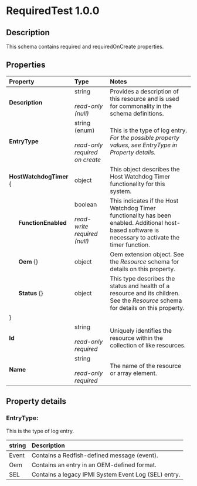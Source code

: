 

# RequiredTest 1.0.0

## Description

This schema contains required and requiredOnCreate properties.


## Properties

|Property     |Type     |Notes     |
| :--- | :--- | :--- |
| **Description** | string<br><br>*read-only<br>(null)* | Provides a description of this resource and is used for commonality  in the schema definitions. |
| **EntryType** | string<br>(enum)<br><br>*read-only required on create* | This is the type of log entry. *For the possible property values, see EntryType in Property details.* |
| **HostWatchdogTimer** { | object | This object describes the Host Watchdog Timer functionality for this system. |
| &nbsp;&nbsp;&nbsp;&nbsp;&nbsp;&nbsp;**FunctionEnabled** | boolean<br><br>*read-write required<br>(null)* | This indicates if the Host Watchdog Timer functionality has been enabled. Additional host-based software is necessary to activate the timer function. |
| &nbsp;&nbsp;&nbsp;&nbsp;&nbsp;&nbsp;**Oem** {} | object | Oem extension object. See the *Resource* schema for details on this property. |
| &nbsp;&nbsp;&nbsp;&nbsp;&nbsp;&nbsp;**Status** {} | object | This type describes the status and health of a resource and its children. See the *Resource* schema for details on this property. |
| } |   |   |
| **Id** | string<br><br>*read-only required* | Uniquely identifies the resource within the collection of like resources. |
| **Name** | string<br><br>*read-only required* | The name of the resource or array element. |

## Property details

### EntryType:

This is the type of log entry.

| string | Description |
| :--- | :--- |
| Event | Contains a Redfish-defined message (event). |
| Oem | Contains an entry in an OEM-defined format. |
| SEL | Contains a legacy IPMI System Event Log (SEL) entry. |